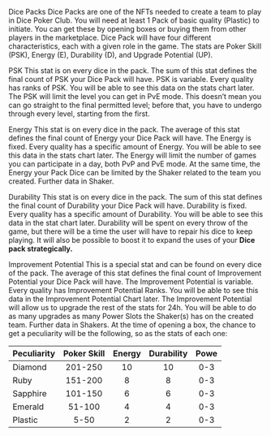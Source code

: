 Dice Packs
Dice Packs are one of the NFTs needed to create a team to play in Dice Poker Club. You will need at least 1 Pack of basic quality (Plastic) to initiate. You can get these by opening boxes or buying them from other players in the marketplace.
Dice Pack will have four different characteristics, each with a given role in the game.
The stats are Poker Skill (PSK), Energy (E), Durability (D), and Upgrade Potential (UP).

PSK
This stat is on every dice in the pack. The sum of this stat defines the final count of PSK your Dice Pack will have.
PSK is variable. Every quality has ranks of PSK. You will be able to see this data on the stats chart later.
The PSK will limit the level you can get in PvE mode. This doesn’t mean you can go straight to the final permitted level; before that, you have to undergo through every level, starting from the first.

Energy
This stat is on every dice in the pack. The average of this stat defines the final count of Energy your Dice Pack will have.
The Energy is fixed. Every quality has a specific amount of Energy. You will be able to see this data in the stats chart later.
The Energy will limit the number of games you can participate in a day, both PvP and PvE mode. At the same time, the Energy your Pack Dice can be limited by the Shaker related to the team you created. Further data in Shaker.

Durability
This stat is on every dice in the pack. The sum of this stat defines the final count of Durability your Dice Pack will have.
Durability is fixed. Every quality has a specific amount of Durability. You will be able to see this data in the stat chart later.
Durability will be spent on every throw of the game, but there will be a time the user will have to repair his dice to keep playing. It will also be possible to boost it to expand the uses of your **Dice pack strategically.**


Improvement Potential
This is a special stat and can be found on every dice of the pack. The average of this stat defines the final count of Improvement Potential your Dice Pack will have.
The Improvement Potential is variable. Every quality has Improvement Potential Ranks. You will be able to see this data in the Improvement Potential Chart later.
The Improvement Potential will allow us to upgrade the rest of the stats for 24h. You will be able to do as many upgrades as many Power Slots the Shaker(s) has on the created team. Further data in Shakers.
At the time of opening a box, the chance to get a peculiarity will be the following, so as the stats of each one:

| Peculiarity | Poker Skill | Energy  | Durability | Powe    |
| ---         | :-:         | :-:     | :-:        | :-:     |
| Diamond     | 201-250     | 10      | 10         | 0-3     |
| Ruby        | 151-200     | 8       | 8          | 0-3     |
| Sapphire    | 101-150     | 6       | 6          | 0-3     |
| Emerald     | 51-100      | 4       | 4          | 0-3     |
| Plastic     | 5-50        | 2       | 2          | 0-3     |
